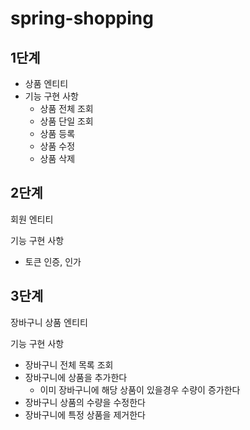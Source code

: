 # spring-shopping

## 1단계

- 상품 엔티티
- 기능 구현 사항
  - 상품 전체 조회
  - 상품 단일 조회
  - 상품 등록
  - 상품 수정
  - 상품 삭제

## 2단계
회원 엔티티

기능 구현 사항
 - 토큰 인증, 인가

## 3단계
장바구니 상품 엔티티

기능 구현 사항
 - 장바구니 전체 목록 조회
 - 장바구니에 상품을 추가한다
   - 이미 장바구니에 해당 상품이 있을경우 수량이 증가한다
 - 장바구니 상품의 수량을 수정한다
 - 장바구니에 특정 상품을 제거한다

